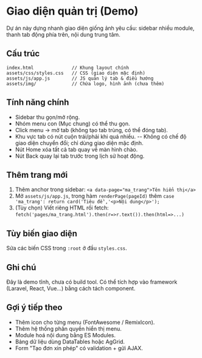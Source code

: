 # Giao diện quản trị (Demo)

Dự án này dựng nhanh giao diện giống ảnh yêu cầu: sidebar nhiều module, thanh tab động phía trên, nội dung trung tâm.

## Cấu trúc
```
index.html              // Khung layout chính
assets/css/styles.css   // CSS (giao diện mặc định)
assets/js/app.js        // JS quản lý tab & điều hướng
assets/img/             // Chứa logo, hình ảnh (chưa thêm)
```

## Tính năng chính
- Sidebar thu gọn/mở rộng.
- Nhóm menu con (Mục chung) có thể thu gọn.
- Click menu -> mở tab (không tạo tab trùng, có thể đóng tab).
- Khu vực tab có nút cuộn trái/phải khi quá nhiều.
-- Không có chế độ giao diện chuyển đổi; chỉ dùng giao diện mặc định.
- Nút Home xóa tất cả tab quay về màn hình chào.
- Nút Back quay lại tab trước trong lịch sử hoạt động.

## Thêm trang mới
1. Thêm anchor trong sidebar: `<a data-page="ma_trang">Tên hiển thị</a>`
2. Mở `assets/js/app.js`, trong hàm `renderPage(pageId)` thêm `case 'ma_trang': return card('Tiêu đề','<p>Nội dung</p>');`
3. (Tùy chọn) Viết riêng HTML rồi fetch: `fetch('pages/ma_trang.html').then(r=>r.text()).then(html=>...)`

## Tùy biến giao diện
Sửa các biến CSS trong `:root` ở đầu `styles.css`.

## Ghi chú
Đây là demo tĩnh, chưa có build tool. Có thể tích hợp vào framework (Laravel, React, Vue...) bằng cách tách component.

## Gợi ý tiếp theo
- Thêm icon cho từng menu (FontAwesome / RemixIcon).
- Thêm hệ thống phân quyền hiển thị menu.
- Module hoá nội dung bằng ES Modules.
- Bảng dữ liệu dùng DataTables hoặc AgGrid.
- Form "Tạo đơn xin phép" có validation + gửi AJAX.
